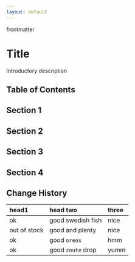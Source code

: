 ```yaml
---
layout: default
---
```


frontmatter

# Title

Introductory description

## Table of Contents

## Section 1

## Section 2

## Section 3

## Section 4

## Change History

| head1        | head two          | three |
|:-------------|:------------------|:------|
| ok           | good swedish fish | nice  |
| out of stock | good and plenty   | nice  |
| ok           | good `oreos`      | hmm   |
| ok           | good `zoute` drop | yumm  |






